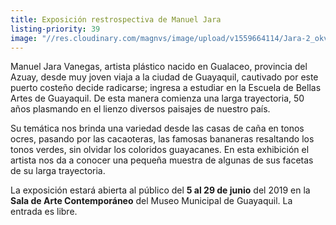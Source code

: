 ```yaml
---
title: Exposición restrospectiva de Manuel Jara
listing-priority: 39
image: "//res.cloudinary.com/magnvs/image/upload/v1559664114/Jara-2_okvihe.jpg"
---
```

Manuel Jara Vanegas, artista plástico nacido en Gualaceo, provincia del Azuay, desde muy joven viaja a la ciudad de Guayaquil, cautivado por este puerto costeño decide radicarse;  ingresa a estudiar en la Escuela de Bellas Artes de Guayaquil. De esta manera comienza una  larga trayectoria, 50 años plasmando en el lienzo diversos paisajes de nuestro país.  

Su temática nos brinda una variedad desde las casas de caña en tonos ocres, pasando por las cacaoteras, las famosas bananeras resaltando los tonos verdes, sin olvidar los coloridos guayacanes. En esta exhibición el artista nos da a conocer una pequeña muestra de algunas de sus facetas de su larga trayectoria.

La exposición estará abierta al público del **5 al 29 de junio** del 2019 en la **Sala de Arte Contemporáneo** del Museo Municipal de Guayaquil. La entrada es libre.
